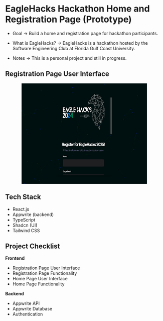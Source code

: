 # EagleHacks Hackathon Home and Registration Page (Prototype)

- Goal -> Build a home and registration page for hackathon participants.

- What is EagleHacks? -> EagleHacks is a hackathon hosted by the Software Engineering Club at Florida Gulf Coast University.

- Notes -> This is a personal project and still in progress.


## Registration Page User Interface <a name="introduction"></a>

<div style="display: flex; justify-content: space-around;">
  <img src="https://raw.githubusercontent.com/tbaratta/EagleHacks_Prototype/main/images/Signup_Form.png" alt="Signup Form" width="400" height="320">
</div>

## Tech Stack <a name="tech-stack"></a>

- React.js
- Appwrite (backend)
- TypeScript
- Shadcn (UI)
- Tailwind CSS

## Project Checklist <a name="check-list"></a>

**Frontend**

- Registration Page User Interface
- Registration Page Functionality
- Home Page User Interface
- Home Page Functionality

**Backend**

- Appwrite API
- Appwrite Database
- Authentication



